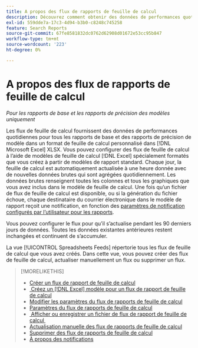 ```yaml
---
title: A propos des flux de rapports de feuille de calcul
description: Découvrez comment obtenir des données de performances quotidiennes dans un format de feuille de calcul au format personnalisé.
exl-id: 559dde7a-17c3-4d94-b3b0-c8248c745258
feature: Search Reports
source-git-commit: 67fe8581832dc0762d62908d01672e53cc95b847
workflow-type: tm+mt
source-wordcount: '223'
ht-degree: 0%

---
```


# A propos des flux de rapports de feuille de calcul

*Pour les rapports de base et les rapports de précision des modèles uniquement*

Les flux de feuille de calcul fournissent des données de performances quotidiennes pour tous les rapports de base et des rapports de précision de modèle dans un format de feuille de calcul personnalisé dans [!DNL Microsoft Excel] XLSX. Vous pouvez configurer des flux de feuille de calcul à l’aide de modèles de feuille de calcul [!DNL Excel] spécialement formatés que vous créez à partir de modèles de rapport standard. Chaque jour, la feuille de calcul est automatiquement actualisée à une heure donnée avec de nouvelles données brutes qui sont agrégées quotidiennement. Les données brutes renseignent toutes les colonnes et tous les graphiques que vous avez inclus dans le modèle de feuille de calcul. Une fois qu’un fichier de flux de feuille de calcul est disponible, ou si la génération du fichier échoue, chaque destinataire du courrier électronique dans le modèle de rapport reçoit une notification, en fonction des [paramètres de notification configurés par l’utilisateur pour les rapports](/help/search-social-commerce/notifications/notification-about.md).

Vous pouvez configurer le flux pour qu’il s’actualise pendant les 90 derniers jours de données. Toutes les données existantes antérieures restent inchangées et continuent de s’accumuler.

La vue [!UICONTROL Spreadsheets Feeds] répertorie tous les flux de feuille de calcul que vous avez créés. Dans cette vue, vous pouvez créer des flux de feuille de calcul, actualiser manuellement un flux ou supprimer un flux.

>[!MORELIKETHIS]
>
>* [Créer un flux de rapport de feuille de calcul](spreadsheet-feed-create.md)
>* [&#x200B; Créez un  [!DNL Excel] modèle pour un flux de rapport de feuille de calcul](spreadsheet-feed-create-excel-template.md)
>* [Modifier les paramètres du flux de rapports de feuille de calcul](spreadsheet-feed-edit.md)
>* [Paramètres du flux de rapports de feuille de calcul](spreadsheet-feed-settings.md)
>* [&#x200B; Afficher ou enregistrer un fichier de flux de rapport de feuille de calcul &#x200B;](spreadsheet-feed-view-or-save.md)
>* [Actualisation manuelle des flux de rapports de feuille de calcul](spreadsheet-feed-refresh.md)
>* [Supprimer des flux de rapports de feuille de calcul](spreadsheet-feed-delete.md)
>* [À propos des notifications](/help/search-social-commerce/notifications/notification-about.md)
